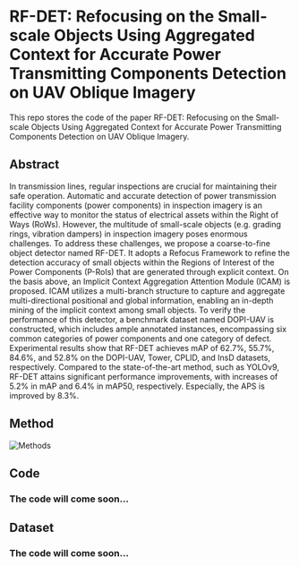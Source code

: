 # RF-DET: Refocusing on the Small-scale Objects Using Aggregated Context for Accurate Power Transmitting Components Detection on UAV Oblique Imagery
This repo stores the code of the paper RF-DET: Refocusing on the Small-scale Objects Using Aggregated Context for Accurate Power Transmitting Components Detection on UAV Oblique Imagery.

## Abstract

In transmission lines, regular inspections are crucial for maintaining their safe operation. Automatic and accurate detection of power transmission facility components (power components) in inspection imagery is an effective way to monitor the status of electrical assets within the Right of Ways (RoWs). However, the multitude of small-scale objects (e.g. grading rings, vibration dampers) in inspection imagery poses enormous challenges. To address these challenges, we propose a coarse-to-fine object detector named RF-DET. It adopts a Refocus Framework to refine the detection accuracy of small objects within the Regions of Interest of the Power Components (P-RoIs) that are generated through explicit context. On the basis above, an Implicit Context Aggregation Attention Module (ICAM) is proposed. ICAM utilizes a multi-branch structure to capture and aggregate multi-directional positional and global information, enabling an in-depth mining of the implicit context among small objects. To verify the performance of this detector, a benchmark dataset named DOPI-UAV is constructed, which includes ample annotated instances, encompassing six common categories of power components and one category of defect. Experimental results show that RF-DET achieves mAP of 62.7%, 55.7%, 84.6%, and 52.8% on the DOPI-UAV, Tower, CPLID, and InsD datasets, respectively. Compared to the state-of-the-art method, such as YOLOv9, RF-DET attains significant performance improvements, with increases of 5.2% in mAP and 6.4% in mAP50, respectively. Especially, the APS is improved by 8.3%. 

## Method
![Methods](https://i.imgur.com/CQIy5lf.png)

## Code
### The code will come soon…

## Dataset
### The code will come soon…

